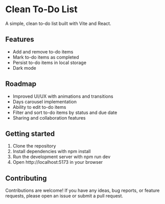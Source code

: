 # Clean To-Do List

A simple, clean to-do list built with Vite and React.

## Features

- Add and remove to-do items
- Mark to-do items as completed
- Persist to-do items in local storage
- Dark mode

## Roadmap

- Improved UI/UX with animations and transitions
- Days carousel implementation
- Ability to edit to-do items
- Filter and sort to-do items by status and due date
- Sharing and collaboration features

## Getting started

1. Clone the repository
2. Install dependencies with npm install
3. Run the development server with npm run dev
4. Open http://localhost:5173 in your browser

## Contributing
Contributions are welcome! If you have any ideas, bug reports, or feature requests, please open an issue or submit a pull request.